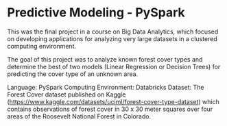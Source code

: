 # Predictive Modeling - PySpark

This was the final project in a course on Big Data Analytics, which focused on developing applications for analyzing very large datasets in a clustered computing environment.

The goal of this project was to analyze known forest cover types and determine the best of two models (Linear Regression or Decision Trees) for predicting the cover type of an unknown area.

Language: PySpark
Computing Environment: Databricks
Dataset: The Forest Cover dataset published on Kaggle (https://www.kaggle.com/datasets/uciml/forest-cover-type-dataset) which contains observations of forest cover in 30 x 30 meter squares
over four areas of the Roosevelt National Forest in Colorado.
